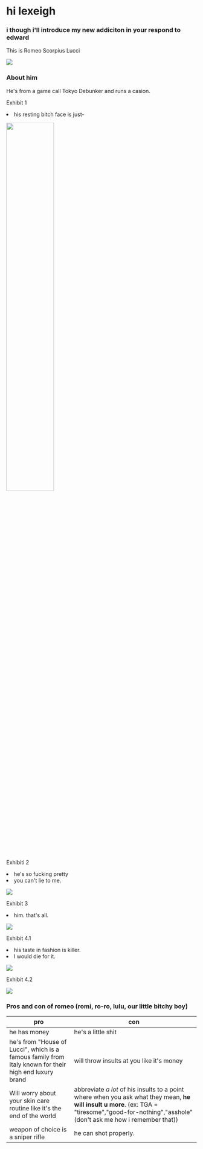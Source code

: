 <head>
    <meta charset="utf-8">
    <meta name="author" content="Patricia Siew">
    <meta name="discription" content="a page where i go feral about romeo">
</head>

<body>
    <h1>hi lexeigh</h1>
    <h3>i though i'll introduce my new addiciton in your respond to edward</h3>
    <p>This is Romeo Scorpius Lucci</p>
</body>
   
    
<img src="romi.jpg">
    <h3> About him</h3>
    <p>He's from a game call Tokyo Debunker and runs a casion.</p>
    <p>Exhibit 1</p>
    <li class="highlightedlistitem">
        his resting bitch face is just-
    <p></p>
<img src="romi2.jpg"width=50%>

<body>
<div class="container"
    <p>Exhibiti 2</p>
 <li class="highlightedListItem">
        he's so fucking pretty
    <li class="highlightedlistitem">
        you can't lie to me.
</div>
</body>

<p></p>
<img src="romi5.jpg">

<p></p>
    <p>Exhibit 3</p>
<li class="highlightedlistitem">
        him. that's all.
<p></p>
<img src="romi8.jpg">
    <p>Exhibit 4.1</p>
<li class="highlightedlistitem">
    his taste in fashion is killer.
<li class="highlightedlisteditem">
    I would die for it.
<p></p>
    <img src="romi6.jpg">
    <p>Exhibit 4.2</p>
        
<p></p>
    <img src="romi9.jpg">

</div>
    </div>
        </div>
 <h3>Pros and con of romeo (romi, ro-ro, lulu, our little bitchy boy)</h3>

|pro|con|
|---|---|
|he has money| he's a little shit|
|he's from "House of Lucci", which is a famous family from Italy known for their high end luxury brand| will throw insults at you like it's money|
|Will worry about your skin care routine like it's the end of the world| abbreviate *a lot* of his insults to a point where when you ask what they mean, **he will insult u more**. (ex: TGA = "tiresome","good-for-nothing","asshole" (don't ask me how i remember that))|
|weapon of choice is a sniper rifle| he can shot properly.|

</div>

